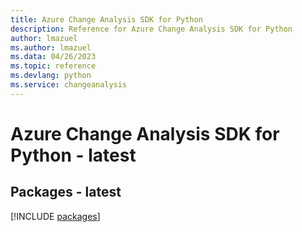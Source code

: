 ```yaml
---
title: Azure Change Analysis SDK for Python
description: Reference for Azure Change Analysis SDK for Python
author: lmazuel
ms.author: lmazuel
ms.data: 04/26/2023
ms.topic: reference
ms.devlang: python
ms.service: changeanalysis
---
```

# Azure Change Analysis SDK for Python - latest
## Packages - latest
[!INCLUDE [packages](change-analysis-index.md)]